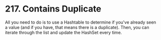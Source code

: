 # 217. Contains Duplicate

All you need to do is to use a Hashtable to determine if you've already seen a value (and if you have, that means there
is a duplicate). Then, you can iterate through the list and update the HashSet every time.
